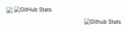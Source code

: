 

  <img align="center" src="https://github-readme-stats.vercel.app/api/top-langs/?username=cagricibuk&langs_count=6&theme=buefy&layout=compact" />
<img src="https://github-readme-stats.vercel.app/api?username=cagricibuk&amp;show_icons=true&theme=gotham" alt="GitHub Stats">

<p align="center">
        <img src="https://raw.githubusercontent.com/mayhemantt/mayhemantt/Update/svg/Bottom.svg" alt="Github Stats" />
</p>
